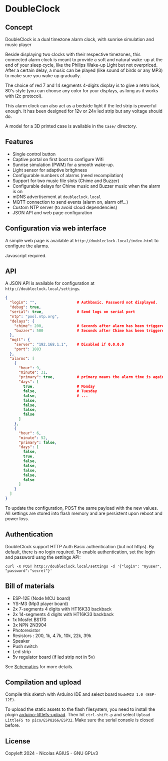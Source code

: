 # DoubleClock 

## Concept

DoubleClock is a dual timezone alarm clock, with sunrise simulation and music player

Beside displaying two clocks with their respective timezones, this connected alarm clock is meant to provide a soft and natural wake-up at the end of your sleep cycle, like the Philips Wake-up Light but not overpriced.
After a certain delay, a music can be played (like sound of birds or any MP3) to make sure you wake up gradually. 

The choice of red 7 and 14 segments 4-digits display is to give a retro look, 80's style (you can choose any color for your displays, as long as it works with i2c protocol).

This alarm clock can also act as a bedside light if the led strip is powerful enough. It has been designed for 12v or 24v led strip but any voltage should do.

A model for a 3D printed case is available in the `Case/` directory.

## Features

 - Single control button
 - Captive portal on first boot to configure Wifi
 - Sunrise simulation (PWM) for a smooth wake-up.
 - Light sensor for adaptive britghness
 - Configurable numbers of alarms (need recompilation)
 - Support for two music file slots (Chime and Buzzer)
 - Configurable delays for Chime music and Buzzer music when the alarm is on
 - mDNS advertisement at `doubleclock.local`
 - MQTT connection to send events (alarm on, alarm off...)
 - Custom NTP server (to avoid cloud dependencies)
 - JSON API and web page configuration

## Configuration via web interface

A simple web page is available at `http://doubleclock.local/index.html` to configure the alarms.

Javascript required.

## API

A JSON API is available for configuration at `http://doubleclock.local/settings`.
```json
{
  "login": "",                  # Authbasic. Password not displayed.
  "debug": true,
  "serial": true,               # Send logs on serial port
  "ntp": "pool.ntp.org",
  "delays": {
    "chime": 200,               # Seconds after alarm has been triggered
    "buzzer": 500               # Seconds after Chime has been triggered
  },
  "mqtt": {
    "server": "192.168.1.1",    # Disabled if 0.0.0.0
    "port": 1883
  },
  "alarms": [
    {
      "hour": 9,
      "minute": 31,
      "primary": true,          # primary means the alarm time is against the primary timezone.
      "days": [
        true,                   # Monday
        false,                  # Tuesday
        false,                  # ...
        false,
        false,
        false,
        false
      ]
    },
    {
      "hour": 6,
      "minute": 52,
      "primary": false,
      "days": [
        false,
        true,
        false,
        false,
        false,
        false,
        false
      ]
    }
  ]
}

```

To update the configuration, POST the same payload with the new values. All settings are stored into flash memory and are persistent upon reboot and power loss.

## Authentication

DoubleClock support HTTP Auth Basic authentication (but not https). By default, there is no login required. To enable authentication, set the login and password usng the settings API: 

```
curl -X POST http://doubleclock.local/settings -d '{"login": "myuser", "password":"secret"}'
```

## Bill of materials

- ESP-12E (Node MCU board)
- YS-M3 (Mp3 player board)
- 2x 7-segments 4 digits with HT16K33 backback
- 2x 14-segments 4 digits with HT16K33 backback
- 1x Mosfet BS170
- 3x NPN 2N3904
- Photoresistor
- Resistors : 200, 1k, 4.7k, 10k, 22k, 39k
- Speaker
- Push switch
- Led strip
- 5v regulator board (if led strip not in 5v)

See [Schematics](docs/schematics.png) for more details.

## Compilation and upload

Compile this sketch with Arduino IDE and select board `NodeMCU 1.0 (ESP-12E)`.

To upload the static assets to the flash filesystem, you need to install the plugin [arduino-littlefs-upload](https://github.com/earlephilhower/arduino-littlefs-upload). Then hit `ctrl-shift-p` and select `Upload LittleFS to pico/ESP8266/ESP32`. Make sure the serial console is closed before.

## License

Copyleft 2024 - Nicolas AGIUS - GNU GPLv3

